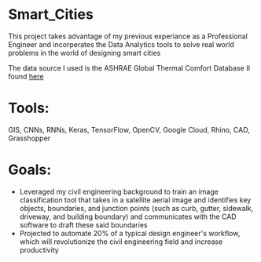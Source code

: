# Smart_Cities

This project takes advantage of my previous experiance as a Professional Engineer and incorperates the Data Analytics tools to solve real world problems in the world of designing smart cities

The data source I used is the ASHRAE Global Thermal Comfort Database II found [here](http://www.comfortdatabase.com/)

# Tools: 
GIS, CNNs, RNNs, Keras, TensorFlow, OpenCV, Google Cloud, Rhino, CAD, Grasshopper

# Goals:
- Leveraged my civil engineering background to train an image classification tool that takes in a satellite aerial image and identifies key objects, boundaries, and junction points (such as curb, gutter, sidewalk, driveway, and building boundary) and communicates with the CAD software to draft these said boundaries
- Projected to automate 20% of a typical design engineer's workflow,  which will revolutionize the civil engineering field and increase productivity

